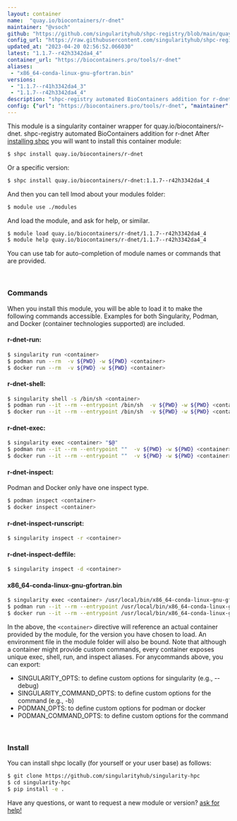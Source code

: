 ```yaml
---
layout: container
name:  "quay.io/biocontainers/r-dnet"
maintainer: "@vsoch"
github: "https://github.com/singularityhub/shpc-registry/blob/main/quay.io/biocontainers/r-dnet/container.yaml"
config_url: "https://raw.githubusercontent.com/singularityhub/shpc-registry/main/quay.io/biocontainers/r-dnet/container.yaml"
updated_at: "2023-04-20 02:56:52.066030"
latest: "1.1.7--r42h3342da4_4"
container_url: "https://biocontainers.pro/tools/r-dnet"
aliases:
 - "x86_64-conda-linux-gnu-gfortran.bin"
versions:
 - "1.1.7--r41h3342da4_3"
 - "1.1.7--r42h3342da4_4"
description: "shpc-registry automated BioContainers addition for r-dnet"
config: {"url": "https://biocontainers.pro/tools/r-dnet", "maintainer": "@vsoch", "description": "shpc-registry automated BioContainers addition for r-dnet", "latest": {"1.1.7--r42h3342da4_4": "sha256:b9a3178e1e773c517bf6836bfd36ed394ccfa6c20ac4ce5a3eb09dbe46980105"}, "tags": {"1.1.7--r41h3342da4_3": "sha256:01cfc7637677e1abaa2c9ff1e1f6de7f13819a21131ed4deb7658488da4fb5f5", "1.1.7--r42h3342da4_4": "sha256:b9a3178e1e773c517bf6836bfd36ed394ccfa6c20ac4ce5a3eb09dbe46980105"}, "docker": "quay.io/biocontainers/r-dnet", "aliases": {"x86_64-conda-linux-gnu-gfortran.bin": "/usr/local/bin/x86_64-conda-linux-gnu-gfortran.bin"}}
---
```


This module is a singularity container wrapper for quay.io/biocontainers/r-dnet.
shpc-registry automated BioContainers addition for r-dnet
After [installing shpc](#install) you will want to install this container module:


```bash
$ shpc install quay.io/biocontainers/r-dnet
```

Or a specific version:

```bash
$ shpc install quay.io/biocontainers/r-dnet:1.1.7--r42h3342da4_4
```

And then you can tell lmod about your modules folder:

```bash
$ module use ./modules
```

And load the module, and ask for help, or similar.

```bash
$ module load quay.io/biocontainers/r-dnet/1.1.7--r42h3342da4_4
$ module help quay.io/biocontainers/r-dnet/1.1.7--r42h3342da4_4
```

You can use tab for auto-completion of module names or commands that are provided.

<br>

### Commands

When you install this module, you will be able to load it to make the following commands accessible.
Examples for both Singularity, Podman, and Docker (container technologies supported) are included.

#### r-dnet-run:

```bash
$ singularity run <container>
$ podman run --rm  -v ${PWD} -w ${PWD} <container>
$ docker run --rm  -v ${PWD} -w ${PWD} <container>
```

#### r-dnet-shell:

```bash
$ singularity shell -s /bin/sh <container>
$ podman run --it --rm --entrypoint /bin/sh  -v ${PWD} -w ${PWD} <container>
$ docker run --it --rm --entrypoint /bin/sh  -v ${PWD} -w ${PWD} <container>
```

#### r-dnet-exec:

```bash
$ singularity exec <container> "$@"
$ podman run --it --rm --entrypoint ""  -v ${PWD} -w ${PWD} <container> "$@"
$ docker run --it --rm --entrypoint ""  -v ${PWD} -w ${PWD} <container> "$@"
```

#### r-dnet-inspect:

Podman and Docker only have one inspect type.

```bash
$ podman inspect <container>
$ docker inspect <container>
```

#### r-dnet-inspect-runscript:

```bash
$ singularity inspect -r <container>
```

#### r-dnet-inspect-deffile:

```bash
$ singularity inspect -d <container>
```


#### x86_64-conda-linux-gnu-gfortran.bin

```bash
$ singularity exec <container> /usr/local/bin/x86_64-conda-linux-gnu-gfortran.bin
$ podman run --it --rm --entrypoint /usr/local/bin/x86_64-conda-linux-gnu-gfortran.bin   -v ${PWD} -w ${PWD} <container> -c " $@"
$ docker run --it --rm --entrypoint /usr/local/bin/x86_64-conda-linux-gnu-gfortran.bin   -v ${PWD} -w ${PWD} <container> -c " $@"
```



In the above, the `<container>` directive will reference an actual container provided
by the module, for the version you have chosen to load. An environment file in the
module folder will also be bound. Note that although a container
might provide custom commands, every container exposes unique exec, shell, run, and
inspect aliases. For anycommands above, you can export:

 - SINGULARITY_OPTS: to define custom options for singularity (e.g., --debug)
 - SINGULARITY_COMMAND_OPTS: to define custom options for the command (e.g., -b)
 - PODMAN_OPTS: to define custom options for podman or docker
 - PODMAN_COMMAND_OPTS: to define custom options for the command

<br>

### Install

You can install shpc locally (for yourself or your user base) as follows:

```bash
$ git clone https://github.com/singularityhub/singularity-hpc
$ cd singularity-hpc
$ pip install -e .
```

Have any questions, or want to request a new module or version? [ask for help!](https://github.com/singularityhub/singularity-hpc/issues)